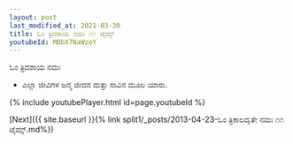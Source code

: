 ```yaml
---
layout: post
last_modified_at: 2021-03-30
title: ಓಂ ತ್ರಿದಶಾಯ ನಮಃ ೧೧ ಟೈಮ್ಸ್
youtubeId: MDbX7NaWzoY
---
```

 
 
 ಓಂ ತ್ರಿದಶಾಯ ನಮಃ  
 
 -  ಎಲ್ಲಾ ಜೀವಿಗಳ ಜನ್ಮ ಜೀವನ ಮತ್ತು ಸಾವಿನ ಮೂಲ ಯಾರು. 
 
  
 
  
 
 
 
 
 
 


{% include youtubePlayer.html id=page.youtubeId %}
 
[Next]({{ site.baseurl }}{% link  split1/_posts/2013-04-23-ಓಂ ತ್ರಿಕಾಲದೃತೇ ನಮಃ ೧೧ ಟೈಮ್ಸ್.md%})
 
